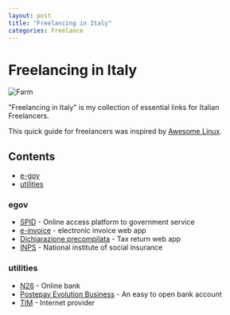 ```yaml
---
layout: post
title: "Freelancing in Italy"
categories: Freelance
---
```



# Freelancing in Italy

![Farm](https://raw.githubusercontent.com/marcofromsicily/blog/master/images/farm.jpg)

"Freelancing in Italy" is my collection of essential links for Italian Freelancers.

This quick guide for freelancers was inspired by [Awesome Linux](https://github.com/madbob/awesome-linux-dev).

## Contents

* [e-gov](#egov)
* [utilities](#utilities)

### egov

* [SPID](https://www.spid.gov.it/) - Online access platform to government service
* [e-invoice](https://ivaservizi.agenziaentrate.gov.it/portale/) - electronic invoice web app
* [Dichiarazione precompilata](https://infoprecompilata.agenziaentrate.gov.it/portale/) - Tax return web app
* [INPS](https://www.inps.it/) - National institute of social insurance

### utilities

* [N26](https://next.n26.com/it-it/?lang=it) - Online bank
* [Postepay Evolution Business](https://postepay.poste.it/prodotti/postepay-evolution-business.html) - An easy to open bank account
* [TIM](https://www.tim.it/) - Internet provider
